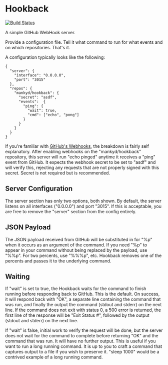 # Hookback

[![Build Status](https://travis-ci.org/mankyd/hookback.svg?branch=master)](https://travis-ci.org/mankyd/hookback)

A simple GitHub WebHook server.

Provide a configuration file. Tell it what command to run for what events and on
which repositories. That's it.

A configuration typically looks like the following:

    {
      "server": {
        "interface": "0.0.0.0",
        "port": "3015"
      },
      "repos": {
        "mankyd/hookback": {
          "secret": "asdf",
          "events":  {
            "ping": {
              "wait": true,
              "cmd": ["echo", "pong"]
            }
          }
        }
      }
    }

If you're familiar with [GitHub's Webhooks](https://developer.github.com/webhooks/),
the breakdown is fairly self explanatory. After enabling webhooks on the
"mankyd/hookback" repository, this server will run "echo pinged" anytime it
receives a "ping" event from GitHub. It expects the webhook secret to be set to
"asdf" and will verify this, rejecting any requests that are not properly signed
with this secret. Secret is not required but is recommended.

Server Configuration
--------------------
The server section has only two options, both shown. By default, the server
listens on all interfaces ("0.0.0.0") and port "3015". If this is acceptable,
you are free to remove the "server" section from the config entirely.

JSON Payload
------------
The JSON payload received from GitHub will be substituted in for "%p" when it
occurs as an argument of the command. If you need "%p" to appear in your command
without being replaced by the payload, use "%%p". For two percents, use "%%%p",
etc. Hookback removes one of the percents and passes it to the underlying
command.

Waiting
-------
If "wait" is set to true, the Hookback waits for the command to finish running
before responding back to GitHub. This is the default. On success, it will
respond back with "OK", a separate line containing the command that was run, and
finally the output the command (stdout and stderr) on the next line. If the
command does not exit with status 0, a 500 error is returned, the first line of
the response will be "Exit Status #", followed by the output (stdout and stderr)
on the next line.

If "wait" is false, initial work to verify the request will be done, but the
server does not wait for the command to complete before returning "OK" and
the command that was run. It will have no further output. This is useful if
you want to run a long running command. It is up to you to craft a command that
captures output to a file if you wish to preserve it. "sleep 1000" would be a
contrived example of a long running command.
